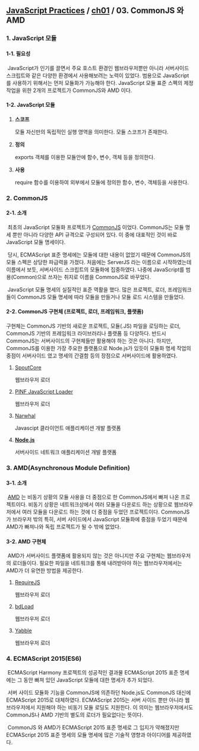 ## [JavaScript Practices](https://github.com/kickscar-javascript/basic-practices) / [ch01](https://github.com/kickscar-javascript/basic-practices/tree/master/ch01) / 03. CommonJS 와 AMD

### 1. JavaScript 모듈

#### 1-1. 필요성

​	JavaScript가 인기를 끌면서 주요 호스트 환경인 웹브라우저뿐만 아니라 서버사이드 스크립트와 같은 다양한 환경에서 사용해보려는 노력이 있었다.  범용으로 JavaScript를 사용하기 위해서는 먼저 모듈화가 가능해야 한다.  JavaScript 모듈 표준 스펙의 제정 작업을 위한 2개의 프로젝트가 CommonJS와 AMD 이다.

#### 1-2. JavaScript 모듈

1. **스코프**

   모듈 자신만의 독립적인 실행 영역을 의미한다. 모듈 스코프가 존재한다.

2. **정의**

   exports 객체를 이용한 모듈안에 함수, 변수, 객체 등을 정의한다.

3. **사용**

   require 함수를 이용하여 외부에서 모듈에 정의한 함수, 변수, 객체등을 사용한다.

   

### 2. CommonJS

#### 2-1. 소개

​	최초의 JavaScript 모듈화 프로젝트가 [CommonJS](http://www.commonjs.org/) 이었다. CommonJS는 모듈 명세 뿐만 아니라 다양한 API 규격으로 구성되어 있다. 이 중에 대표적인 것이 바로  JavaScript 모듈 명세이다. 

​	당시, ECMAScript 표준 명세에는 모듈에 대한 내용이 없었기 때문에 CommonJS의 모듈 스펙은 상당한 파급력을 가졌다. 처음에는 ServerJS 라는 이름으로 시작하였는데 이름에서 보듯, 서버사이드 스크립트의 모듈화에 집중하였다. 나중에  JavaScript를 범용(Common)으로 쓰자는 취지로 이름을 CommonJS로 바꾸었다. 

​	JavaScript 모듈 명세의 실질적인 표준 역활을 했다.  많은 프로젝트, 로더, 프레임워크들이 CommonJS 모듈 명세에 따라 모듈을 만들거나 모듈 로드 시스템을 만들었다.

#### 2-2. CommonJS 구현체 (프로젝트, 로더, 프레임워크, 플랫폼)

구현체는 CommonJS 기반의 새로운 프로젝트, 모듈(.JS) 파일을 로딩하는 로더, CommonJS 기반의 프레임워크 라이브러리나 플랫폼 등 다양하다. 반드시 CommonJS는 서버사이드의 구현체들만 활용해야 하는 것은 아니다. 하지만, CommonJS를 이용한 가장 주요한 플랫폼으로 Node.js가 있듯이 모듈화 명세 작업의 중점이 서버사이드 였고 명세의 간결함 등의 장점으로 서버사이드에 활용하였다.

1. [SpoutCore](https://sproutcore.com/)

   웹브라우저 로더

2. [PINF JavaScript Loader](https://github.com/pinf/loader-js)

   웹브라우저 로더

3. [Narwhal](https://github.com/tlrobinson/narwhal)

    Javascipt 클라이언트 애플리케이션 개발 플랫폼

4. [**Node.js**](http://nodejs.org)

   서버사이드 네트워크 애플리케이션 개발  플랫폼

### 3. AMD(Asynchronous Module Definition)

#### 3-1. 소개

​	[AMD](https://github.com/amdjs) 는 비동기 상황의 모듈 사용을 더 중점으로 한  CommonJS에서 빠져 나온 프로젝트이다. 비동기 상황은 네트워크상에서 여러 모듈을 다운로드 하는 상황으로 웹브라우저에서 여러 모듈을 다운로드 하는 것에 더 중점을 두었던 프로젝트이다. CommonJS가 브라우저 밖의 특히, 서버 사이드에서 JavaScript 모듈화에 중점을 두었기 때문에 AMD가 빠져나와 독립 프로젝트가 될 수 밖에 없었다.

#### 3-2. AMD 구현체

​	AMD가 서버사이드 플랫폼에 활용되지 않는 것은 아니지만 주요 구현체는 웹브라우저의 로더들이다. 필요한 파일을 네트워크를 통해 내려받아야 하는 웹브라우저에서는 AMD가 더 유연한 방법을 제공한다.

1. [RequireJS](http://requirejs.org/)

   웹브라우저 로더

2. [bdLoad](http://bdframework.org/bdLoad/)

   웹브라우저 로더

3. [Yabble](http://github.com/jbrantly/yabble)

   웹브라우저 로더

   

### 4. ECMAScript 2015(ES6)

​	ECMAScript Harmony 프로젝트의 성공적인 결과물 ECMAScript 2015 표준 명세에는 그 동안 빠져 있던 JavaScript 모듈에 대한 명세가 추가 되었다.

​	서버 사이드 모듈화 기능을 CommonJS에 의존하던 Node.js도 CommonJS 대신에 ECMAScript 2015로 대체하였다. ECMAScript 2015는 서버 사이드 뿐만 아니라 웹브라우저에서 지원해야 하는 비동기 모듈 로딩도 지원한다. 이 의미는 웹브라우저에서도 CommonJS나 AMD 기반의 별도의 로더가 필요없다는 뜻이다.

​	CommonJS 와 AMD가 ECMAScript 2015 표준 명세로 그 입지가 약해졌지만  ECMAScript 2015 표준 명세의 모듈 명세에 많은 기술적 영향과 아이디어를 제공하였다.